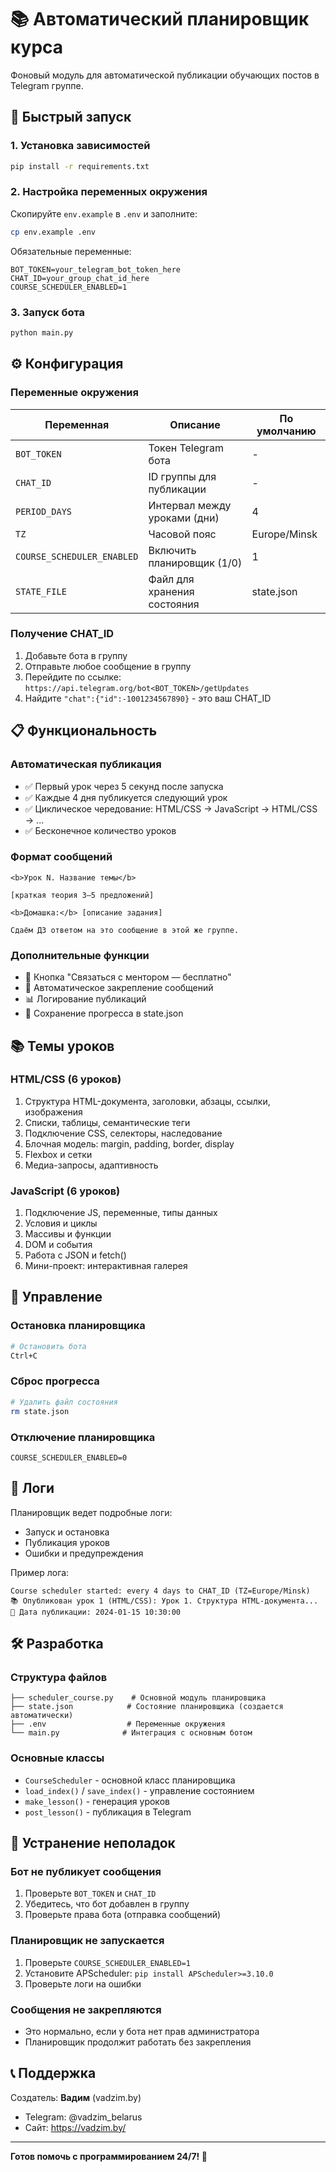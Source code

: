# 📚 Автоматический планировщик курса

Фоновый модуль для автоматической публикации обучающих постов в Telegram группе.

## 🚀 Быстрый запуск

### 1. Установка зависимостей
```bash
pip install -r requirements.txt
```

### 2. Настройка переменных окружения
Скопируйте `env.example` в `.env` и заполните:

```bash
cp env.example .env
```

Обязательные переменные:
```env
BOT_TOKEN=your_telegram_bot_token_here
CHAT_ID=your_group_chat_id_here
COURSE_SCHEDULER_ENABLED=1
```

### 3. Запуск бота
```bash
python main.py
```

## ⚙️ Конфигурация

### Переменные окружения

| Переменная | Описание | По умолчанию |
|------------|----------|--------------|
| `BOT_TOKEN` | Токен Telegram бота | - |
| `CHAT_ID` | ID группы для публикации | - |
| `PERIOD_DAYS` | Интервал между уроками (дни) | 4 |
| `TZ` | Часовой пояс | Europe/Minsk |
| `COURSE_SCHEDULER_ENABLED` | Включить планировщик (1/0) | 1 |
| `STATE_FILE` | Файл для хранения состояния | state.json |

### Получение CHAT_ID

1. Добавьте бота в группу
2. Отправьте любое сообщение в группу
3. Перейдите по ссылке: `https://api.telegram.org/bot<BOT_TOKEN>/getUpdates`
4. Найдите `"chat":{"id":-1001234567890}` - это ваш CHAT_ID

## 📋 Функциональность

### Автоматическая публикация
- ✅ Первый урок через 5 секунд после запуска
- ✅ Каждые 4 дня публикуется следующий урок
- ✅ Циклическое чередование: HTML/CSS → JavaScript → HTML/CSS → ...
- ✅ Бесконечное количество уроков

### Формат сообщений
```
<b>Урок N. Название темы</b>

[краткая теория 3–5 предложений]

<b>Домашка:</b> [описание задания]

Сдаём ДЗ ответом на это сообщение в этой же группе.
```

### Дополнительные функции
- 🔗 Кнопка "Связаться с ментором — бесплатно"
- 📌 Автоматическое закрепление сообщений
- 📊 Логирование публикаций
- 💾 Сохранение прогресса в state.json

## 📚 Темы уроков

### HTML/CSS (6 уроков)
1. Структура HTML-документа, заголовки, абзацы, ссылки, изображения
2. Списки, таблицы, семантические теги
3. Подключение CSS, селекторы, наследование
4. Блочная модель: margin, padding, border, display
5. Flexbox и сетки
6. Медиа-запросы, адаптивность

### JavaScript (6 уроков)
1. Подключение JS, переменные, типы данных
2. Условия и циклы
3. Массивы и функции
4. DOM и события
5. Работа с JSON и fetch()
6. Мини-проект: интерактивная галерея

## 🔧 Управление

### Остановка планировщика
```bash
# Остановить бота
Ctrl+C
```

### Сброс прогресса
```bash
# Удалить файл состояния
rm state.json
```

### Отключение планировщика
```env
COURSE_SCHEDULER_ENABLED=0
```

## 📝 Логи

Планировщик ведет подробные логи:
- Запуск и остановка
- Публикация уроков
- Ошибки и предупреждения

Пример лога:
```
Course scheduler started: every 4 days to CHAT_ID (TZ=Europe/Minsk)
📚 Опубликован урок 1 (HTML/CSS): Урок 1. Структура HTML-документа...
📅 Дата публикации: 2024-01-15 10:30:00
```

## 🛠️ Разработка

### Структура файлов
```
├── scheduler_course.py    # Основной модуль планировщика
├── state.json            # Состояние планировщика (создается автоматически)
├── .env                  # Переменные окружения
└── main.py              # Интеграция с основным ботом
```

### Основные классы
- `CourseScheduler` - основной класс планировщика
- `load_index()` / `save_index()` - управление состоянием
- `make_lesson()` - генерация уроков
- `post_lesson()` - публикация в Telegram

## 🚨 Устранение неполадок

### Бот не публикует сообщения
1. Проверьте `BOT_TOKEN` и `CHAT_ID`
2. Убедитесь, что бот добавлен в группу
3. Проверьте права бота (отправка сообщений)

### Планировщик не запускается
1. Проверьте `COURSE_SCHEDULER_ENABLED=1`
2. Установите APScheduler: `pip install APScheduler>=3.10.0`
3. Проверьте логи на ошибки

### Сообщения не закрепляются
- Это нормально, если у бота нет прав администратора
- Планировщик продолжит работать без закрепления

## 📞 Поддержка

Создатель: **Вадим** (vadzim.by)
- Telegram: @vadzim_belarus
- Сайт: https://vadzim.by/

---

**Готов помочь с программированием 24/7! 🚀**
